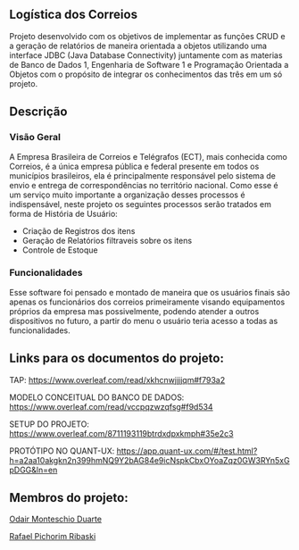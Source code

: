 ## Logística dos Correios

  Projeto desenvolvido com os objetivos de implementar as funções CRUD e a geração de relatórios de maneira orientada a objetos utilizando uma interface JDBC (Java Database Connectivity) juntamente com as materias de Banco de Dados 1, Engenharia de Software 1 e Programação Orientada a Objetos com o propósito de integrar os conhecimentos das três em um só projeto.

## Descrição
### Visão Geral
A Empresa Brasileira de Correios e Telégrafos (ECT), mais conhecida como Correios, é a única empresa pública e federal presente em todos os municípios brasileiros, ela é principalmente responsável pelo sistema de envio e entrega de correspondências no território nacional. Como esse é um serviço muito importante a organização desses processos é indispensável, neste projeto os seguintes processos serão tratados em forma de História de Usuário:
* Criação de Registros dos itens
* Geração de Relatórios filtraveis sobre os itens  
* Controle de Estoque
### Funcionalidades
Esse software foi pensado e montado de maneira que os usuários finais são apenas os funcionários dos correios primeiramente visando equipamentos próprios da empresa mas possivelmente, podendo atender a outros dispositivos no futuro, a partir do menu o usuário teria acesso a todas as funcionalidades.
## Links para os documentos do projeto:

TAP: https://www.overleaf.com/read/xkhcnwjjjjqm#f793a2

MODELO CONCEITUAL DO BANCO DE DADOS: https://www.overleaf.com/read/vccpqzwzqfsg#f9d534

SETUP DO PROJETO: https://www.overleaf.com/8711193119btrdxdpxkmph#35e2c3

PROTÓTIPO NO QUANT-UX: https://app.quant-ux.com/#/test.html?h=a2aa10akgkn2n399hmNQ9Y2bAG84e9icNspkCbxOYoaZqz0GW3RYn5xGpDGG&ln=en

## Membros do projeto:

[Odair Monteschio Duarte](https://github.com/odairmonteschio)

[Rafael Pichorim Ribaski](https://github.com/pichorim)
